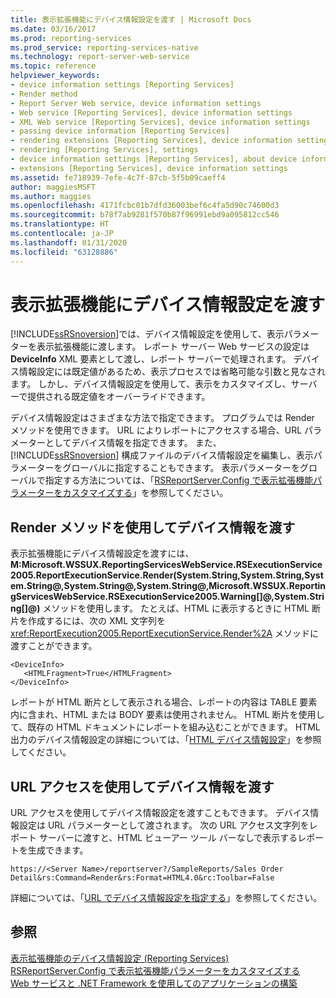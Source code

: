 ```yaml
---
title: 表示拡張機能にデバイス情報設定を渡す | Microsoft Docs
ms.date: 03/16/2017
ms.prod: reporting-services
ms.prod_service: reporting-services-native
ms.technology: report-server-web-service
ms.topic: reference
helpviewer_keywords:
- device information settings [Reporting Services]
- Render method
- Report Server Web service, device information settings
- Web service [Reporting Services], device information settings
- XML Web service [Reporting Services], device information settings
- passing device information [Reporting Services]
- rendering extensions [Reporting Services], device information settings
- rendering [Reporting Services], settings
- device information settings [Reporting Services], about device information settings
- extensions [Reporting Services], device information settings
ms.assetid: fe718939-7efe-4c7f-87cb-5f5b09caeff4
author: maggiesMSFT
ms.author: maggies
ms.openlocfilehash: 4171fcbc01b7dfd36003bef6c4fa5d90c74600d3
ms.sourcegitcommit: b78f7ab9281f570b87f96991ebd9a095812cc546
ms.translationtype: HT
ms.contentlocale: ja-JP
ms.lasthandoff: 01/31/2020
ms.locfileid: "63128886"
---
```

# <a name="passing-device-information-settings-to-rendering-extensions"></a>表示拡張機能にデバイス情報設定を渡す
  [!INCLUDE[ssRSnoversion](../../../includes/ssrsnoversion-md.md)]では、デバイス情報設定を使用して、表示パラメーターを表示拡張機能に渡します。 レポート サーバー Web サービスの設定は **DeviceInfo** XML 要素として渡し、レポート サーバーで処理されます。 デバイス情報設定には既定値があるため、表示プロセスでは省略可能な引数と見なされます。 しかし、デバイス情報設定を使用して、表示をカスタマイズし、サーバーで提供される既定値をオーバーライドできます。  
  
 デバイス情報設定はさまざまな方法で指定できます。 プログラムでは Render メソッドを使用できます。 URL によりレポートにアクセスする場合、URL パラメーターとしてデバイス情報を指定できます。 また、 [!INCLUDE[ssRSnoversion](../../../includes/ssrsnoversion-md.md)] 構成ファイルのデバイス情報設定を編集し、表示パラメーターをグローバルに指定することもできます。 表示パラメーターをグローバルで指定する方法については、「[RSReportServer.Config で表示拡張機能パラメーターをカスタマイズする](../../../reporting-services/customize-rendering-extension-parameters-in-rsreportserver-config.md)」を参照してください。  
  
## <a name="passing-device-information-using-the-render-method"></a>Render メソッドを使用してデバイス情報を渡す  
 表示拡張機能にデバイス情報設定を渡すには、**M:Microsoft.WSSUX.ReportingServicesWebService.RSExecutionService2005.ReportExecutionService.Render(System.String,System.String,System.String@,System.String@,System.String@,Microsoft.WSSUX.ReportingServicesWebService.RSExecutionService2005.Warning[]@,System.String[]@)** メソッドを使用します。 たとえば、HTML に表示するときに HTML 断片を作成するには、次の XML 文字列を <xref:ReportExecution2005.ReportExecutionService.Render%2A> メソッドに渡すことができます。  
  
```  
<DeviceInfo>  
   <HTMLFragment>True</HTMLFragment>  
</DeviceInfo>  
```  
  
 レポートが HTML 断片として表示される場合、レポートの内容は TABLE 要素内に含まれ、HTML または BODY 要素は使用されません。 HTML 断片を使用して、既存の HTML ドキュメントにレポートを組み込むことができます。 HTML 出力のデバイス情報設定の詳細については、「[HTML デバイス情報設定](../../../reporting-services/html-device-information-settings.md)」を参照してください。  
  
## <a name="passing-device-information-using-url-access"></a>URL アクセスを使用してデバイス情報を渡す  
 URL アクセスを使用してデバイス情報設定を渡すこともできます。 デバイス情報設定は URL パラメーターとして渡されます。 次の URL アクセス文字列をレポート サーバーに渡すと、HTML ビューアー ツール バーなしで表示するレポートを生成できます。  
  
```  
https://<Server Name>/reportserver?/SampleReports/Sales Order Detail&rs:Command=Render&rs:Format=HTML4.0&rc:Toolbar=False  
```  
  
 詳細については、「[URL でデバイス情報設定を指定する](../../../reporting-services/specify-device-information-settings-in-a-url.md)」を参照してください。  
  
## <a name="see-also"></a>参照  
 [表示拡張機能のデバイス情報設定 &#40;Reporting Services&#41;](../../../reporting-services/device-information-settings-for-rendering-extensions-reporting-services.md)   
 [RSReportServer.Config で表示拡張機能パラメーターをカスタマイズする](../../../reporting-services/customize-rendering-extension-parameters-in-rsreportserver-config.md)   
 [Web サービスと .NET Framework を使用してのアプリケーションの構築](../../../reporting-services/report-server-web-service/net-framework/building-applications-using-the-web-service-and-the-net-framework.md)  
  
  
